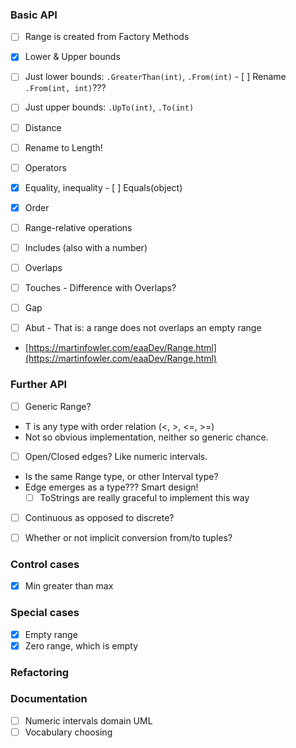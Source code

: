 ### Basic API
- [ ]  Range is created from Factory Methods
  - [X]  Lower & Upper bounds
  - [ ]  Just lower bounds: `.GreaterThan(int)`, `.From(int)`
    - [ ]  Rename `.From(int, int)`???
  - [ ]  Just upper bounds: `.UpTo(int)`, `.To(int)`

- [ ]  Distance
  - [ ]  Rename to Length!
  
- [ ]  Operators
  - [X]  Equality, inequality
    - [ ]  Equals(object)
  - [X]  Order

- [ ]  Range-relative operations
  - [ ]  Includes (also with a number)
  - [ ]  Overlaps
  - [ ]  Touches
    - Difference with Overlaps?
  - [ ]  Gap
  - [ ]  Abut
    - That is: a range does not overlaps an empty range
  - [https://martinfowler.com/eaaDev/Range.html](https://martinfowler.com/eaaDev/Range.html)

### Further API

- [ ]  Generic Range<T>?

  - T is any type with order relation (<, >, <=, >=)
  - Not so obvious implementation, neither so generic chance.
- [ ]  Open/Closed edges? Like numeric intervals.

  - Is the same Range type, or other Interval type?
  - Edge emerges as a type??? Smart design!
    - [ ]  ToStrings are really graceful to implement this way
- [ ]  Continuous as opposed to discrete?
- [ ]  Whether or not implicit conversion from/to tuples?



### Control cases

- [X]  Min greater than max

### Special cases

- [X]  Empty range
- [X]  Zero range, which is empty

### Refactoring

### Documentation

- [ ]  Numeric intervals domain UML
- [ ]  Vocabulary choosing
